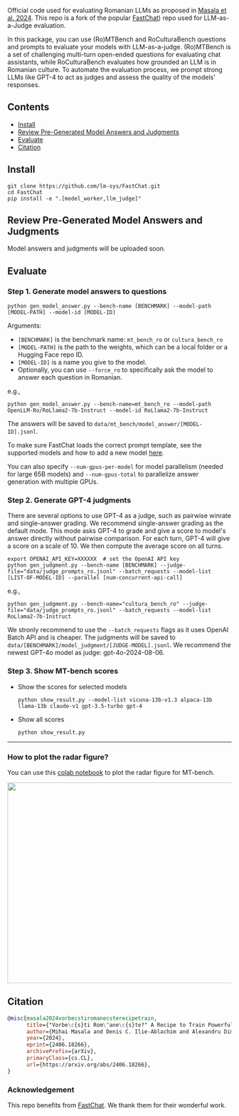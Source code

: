 Official code used for evaluating Romanian LLMs as proposed in [Masala et al. 2024](https://arxiv.org/abs/2406.18266). This repo is a fork of the popular [FastChat](https://github.com/lm-sys/FastChat)) repo used for LLM-as-a-Judge evaluation. 

In this package, you can use (Ro)MTBench and RoCulturaBench questions and prompts to evaluate your models with LLM-as-a-judge.
(Ro)MTBench is a set of challenging multi-turn open-ended questions for evaluating chat assistants, while RoCulturaBench evaluates how grounded an LLM is in Romanian culture.
To automate the evaluation process, we prompt strong LLMs like GPT-4 to act as judges and assess the quality of the models' responses.


## Contents
- [Install](#install)
- [Review Pre-Generated Model Answers and Judgments](#review-pre-generated-model-answers-and-judgments)
- [Evaluate](#evaluate)
- [Citation](#citation)

## Install
```
git clone https://github.com/lm-sys/FastChat.git
cd FastChat
pip install -e ".[model_worker,llm_judge]"
```

## Review Pre-Generated Model Answers and Judgments
Model answers and judgments will be uploaded soon.
<!--
After downloading the data, you can view them locally by
```
python3 qa_browser.py --share
```
You can use this QA browser to view the answers generated by you later.
-->

## Evaluate 

### Step 1. Generate model answers to questions
```
python gen_model_answer.py --bench-name [BENCHMARK] --model-path [MODEL-PATH] --model-id [MODEL-ID]
```
Arguments:
  - `[BENCHMARK]` is the benchmark name: `mt_bench_ro` or `cultura_bench_ro`
  - `[MODEL-PATH]` is the path to the weights, which can be a local folder or a Hugging Face repo ID.
  - `[MODEL-ID]` is a name you give to the model.
  - Optionally, you can use `--force_ro` to specifically ask the model to answer each question in Romanian.

e.g.,
```
python gen_model_answer.py --bench-name=mt_bench_ro --model-path OpenLLM-Ro/RoLlama2-7b-Instruct --model-id RoLlama2-7b-Instruct
```

The answers will be saved to `data/mt_bench/model_answer/[MODEL-ID].jsonl`.

To make sure FastChat loads the correct prompt template, see the supported models and how to add a new model [here](../../docs/model_support.md#how-to-support-a-new-model).

You can also specify `--num-gpus-per-model` for model parallelism (needed for large 65B models) and `--num-gpus-total` to parallelize answer generation with multiple GPUs.

### Step 2. Generate GPT-4 judgments
There are several options to use GPT-4 as a judge, such as pairwise winrate and single-answer grading.
We recommend single-answer grading as the default mode.
This mode asks GPT-4 to grade and give a score to model's answer directly without pairwise comparison.
For each turn, GPT-4 will give a score on a scale of 10. We then compute the average score on all turns.

```
export OPENAI_API_KEY=XXXXXX  # set the OpenAI API key
python gen_judgment.py --bench-name [BENCHMARK] --judge-file="data/judge_prompts_ro.jsonl" --batch_requests --model-list [LIST-OF-MODEL-ID] --parallel [num-concurrent-api-call]

```

e.g.,
```
python gen_judgment.py --bench-name="cultura_bench_ro" --judge-file="data/judge_prompts_ro.jsonl" --batch_requests --model-list RoLlama2-7b-Instruct
```
We stronly recommend to use the `--batch_requests` flags as it uses OpenAI Batch API and is cheaper. The judgments will be saved to `data/[BENCHMARK]/model_judgment/[JUDGE-MODEL].jsonl`. We recommend the newest GPT-4o model as judge: gpt-4o-2024-08-06. 

### Step 3. Show MT-bench scores

- Show the scores for selected models
  ```
  python show_result.py --model-list vicuna-13b-v1.3 alpaca-13b llama-13b claude-v1 gpt-3.5-turbo gpt-4
  ```
- Show all scores
  ```
  python show_result.py
  ```

---

### How to plot the radar figure?

You can use this [colab notebook](https://colab.research.google.com/drive/15O3Y8Rxq37PuMlArE291P4OC6ia37PQK#scrollTo=5i8R0l-XqkgO) to plot the radar figure for MT-bench.

<img src="data/mt_bench/misc/radar.png" width="600" height="450">



## Citation

```bibtex
@misc{masala2024vorbecstiromanecsterecipetrain,
      title={"Vorbe\c{s}ti Rom\^ane\c{s}te?" A Recipe to Train Powerful Romanian LLMs with English Instructions}, 
      author={Mihai Masala and Denis C. Ilie-Ablachim and Alexandru Dima and Dragos Corlatescu and Miruna Zavelca and Ovio Olaru and Simina Terian and Andrei Terian and Marius Leordeanu and Horia Velicu and Marius Popescu and Mihai Dascalu and Traian Rebedea},
      year={2024},
      eprint={2406.18266},
      archivePrefix={arXiv},
      primaryClass={cs.CL},
      url={https://arxiv.org/abs/2406.18266}, 
}
```

### Acknowledgement
This repo benefits from [FastChat](https://github.com/lm-sys/FastChat). We thank them for their wonderful work.
